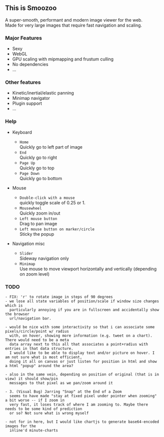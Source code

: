 ## This is Smoozoo
A super-smooth, performant and modern image viewer for the web.  
Made for very large images that require fast navigation and scaling.

### Major Features
- Sexy
- WebGL
- GPU scaling with mipmapping and frustum culling
- No dependencies
- ...

### Other features
- Kinetic/inertial/elastic panning
- Minimap navigator
- Plugin support
- ...

### Help
- Keyboard
    - `Home`  
        Quickly go to left part of image  
    - `End`  
        Quickly go to right  
    - `Page Up`  
        Quickly go to top  
    - `Page Down`  
        Quickly go to bottom  

- Mouse  
    - `Double-click with a mouse`  
        quickly toggle scale of 0.25 or 1.  
    - `Mousewheel`  
        Quickly zoom in/out  
    - `Left mouse button`  
        Drag to pan image  
    - `Left mouse button on marker/circle`  
        Sticky the popup  

- Navigation misc  
    - `Slider`  
        Sideway navigation only  
    - `Minimap`  
        Use mouse to move viewport horizontally and vertically (depending on zoom level)  


### TODO
	- FIX: 'r' to rotate image in steps of 90 degrees
	- we lose all state variables of position/scale if window size changes which is 
	  particularly annoying if you are in fullscreen and accidentally show the browser
	  url/navigation bar.

	- would be nice with some interactivity so that i can associate some pixels/circle/point w/ radius
	  with, on hover, showing more information (e.g. tweet on a chart). There would need to be a meta
	  data array next to this all that associates a point+radius with entries in that data structure.
	  I would like to be able to display text and/or picture on hover. I am not sure what is most efficient,
	  doing it all on canvas or just listen for position in html and show a html "popup" around the area?

	- also in the same vein, depending on position of original (that is in view) it should show/pin 
	  messages to that pixel as we pan/zoom around it

	- 3. (Visual Bug) Jarring "Snap" at the End of a Zoom
	  seems to have made "stay at fixed pixel under pointer when zooming" a bit worse -- if I zoom in
	  very fast, it loses track of where I am zooming to. Maybe there needs to be some kind of prediction
	  or so? Not sure what is wrong myself

    - not for in here, but I would like chartjs to generate base64-encoded images for the
      inline'd minute-charts
